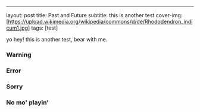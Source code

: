 ---
layout: post
title: Past and Future
subtitle: this is another test
cover-img: [https://upload.wikimedia.org/wikipedia/commons/d/de/Rhododendron_indicum1.jpg]
tags: [test]




yo hey! this is another test, bear with me. 
### Warning
### Error
### Sorry
### No mo' playin'
